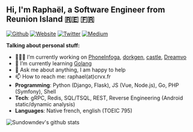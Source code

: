 ## Hi, I'm Raphaël, a Software Engineer from Reunion Island 🇷🇪 🇫🇷

[![Github](https://img.shields.io/badge/-Github-222222?style=flat-square&logo=Github&logoColor=white)](https://github.com/sundowndev)
[![Website](https://img.shields.io/badge/-Website-222222?style=flat-square&logoColor=white&link=https://crvx.fr/)](https://crvx.fr/)
[![Twitter](https://img.shields.io/badge/-Twitter-222222?style=flat-square&logo=twitter&logoColor=white&link=https://twitter.com/sundowndev/)](https://twitter.com/sundowndev)
[![Medium](https://img.shields.io/badge/-Medium-222222?style=flat-square&logo=medium&logoColor=white&link=https://medium.com/@SundownDEV)](https://medium.com/@SundownDEV)

**Talking about personal stuff:**

- 👨🏻‍💻 I’m currently working on [PhoneInfoga](https://github.com/sundowndev/PhoneInfoga), [dorkgen](https://github.com/sundowndev/dorkgen), [castle](https://github.com/sundowndev/castle), [Dreamvo](https://github.com/dreamvo)
- 🌱 I’m currently learning [Golang](https://golang.org/)
- 💬 Ask me about anything, I am happy to help
- 📫 How to reach me: raphael(at)crvx.fr
- **Programming**: Python (Django, Flask), JS (Vue, Node.js), Go, PHP (Symfony), Shell
- **Tech**: gRPC, Redis, SQL/TSQL, REST, Reverse Engineering (Android static/dynamic analysis)
- **Languages**: Native french, english (TOEIC 795)

![Sundowndev's github stats](https://github-readme-stats.vercel.app/api?username=sundowndev&show_icons=true&hide_border=true)
